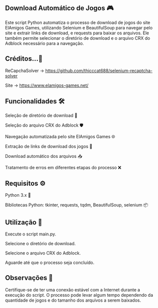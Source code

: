 ## Download Automático de Jogos 🎮
Este script Python automatiza o processo de download de jogos do site ElAmigos Games, utilizando Selenium e BeautifulSoup para navegar pelo site e extrair links de download, e requests para baixar os arquivos. Ele também permite selecionar o diretório de download e o arquivo CRX do Adblock necessário para a navegação.

## Créditos...🔗
ReCapchaSolver -> https://github.com/thicccat688/selenium-recaptcha-solver

Site -> https://www.elamigos-games.net/ 
## Funcionalidades 🛠️
Seleção de diretório de download 📂

Seleção do arquivo CRX do Adblock 🛡️

Navegação automatizada pelo site ElAmigos Games 🌐

Extração de links de download dos jogos 🔗

Download automático dos arquivos 📥

Tratamento de erros em diferentes etapas do processo ❌

## Requisitos ⚙️
Python 3.x 🐍

Bibliotecas Python: tkinter, requests, tqdm, BeautifulSoup, selenium 📦

## Utilização 🚀

Execute o script main.py.

Selecione o diretório de download.

Selecione o arquivo CRX do Adblock.

Aguarde até que o processo seja concluído.

## Observações 🚨
Certifique-se de ter uma conexão estável com a Internet durante a execução do script.
O processo pode levar algum tempo dependendo da quantidade de jogos e do tamanho dos arquivos a serem baixados.
